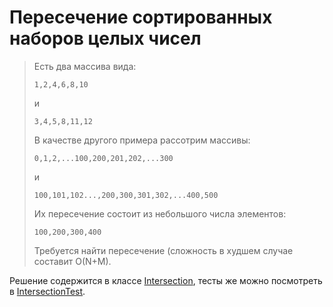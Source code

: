 # Пересечение сортированных наборов целых чисел

> Есть два массива вида:
>  
> ```
> 1,2,4,6,8,10
> ```
>  
> и
>  
> ```
> 3,4,5,8,11,12
> ```
>  
> В качестве другого примера рассотрим массивы:
>  
> ```
> 0,1,2,...100,200,201,202,...300
> ```
>  
> и
>  
> ```
> 100,101,102...,200,300,301,302,...400,500
> ```
>  
> Их пересечение состоит из небольшого числа элементов:
>  
> ```
> 100,200,300,400
> ```
>  
> Требуется найти пересечение (сложность в худшем случае составит O(N+M).

Решение содержится в классе [Intersection](src/main/java/antivoland/amahir/Intersection.java), тесты же можно посмотреть в [IntersectionTest](src/test/java/antivoland/amahir/IntersectionTest.java).
